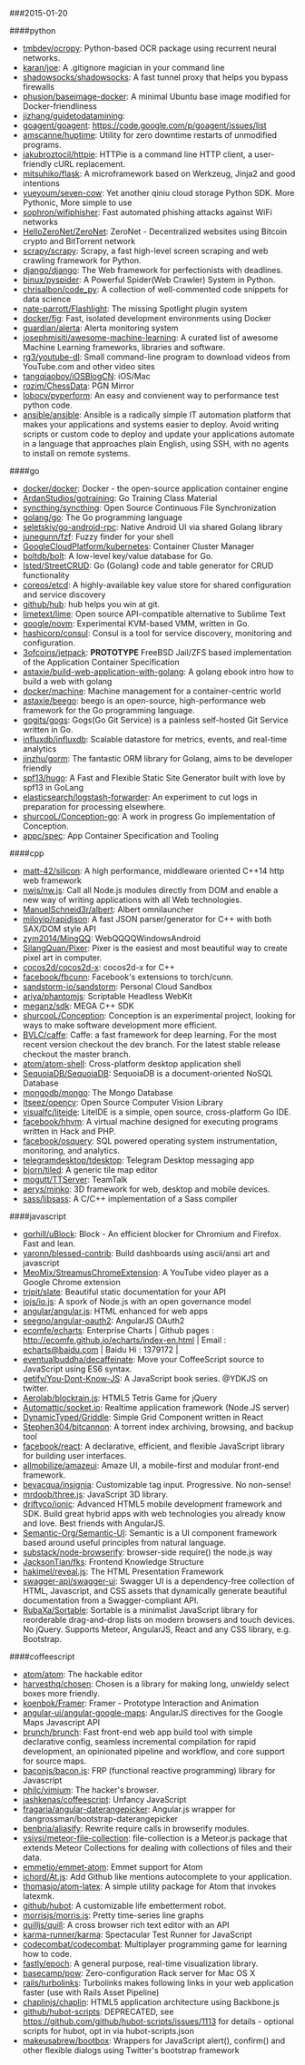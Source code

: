 ###2015-01-20

####python
* [tmbdev/ocropy](https://github.com/tmbdev/ocropy): Python-based OCR package using recurrent neural networks.
* [karan/joe](https://github.com/karan/joe): A .gitignore magician in your command line
* [shadowsocks/shadowsocks](https://github.com/shadowsocks/shadowsocks): A fast tunnel proxy that helps you bypass firewalls
* [phusion/baseimage-docker](https://github.com/phusion/baseimage-docker): A minimal Ubuntu base image modified for Docker-friendliness
* [jizhang/guidetodatamining](https://github.com/jizhang/guidetodatamining): 
* [goagent/goagent](https://github.com/goagent/goagent): https://code.google.com/p/goagent/issues/list
* [amscanne/huptime](https://github.com/amscanne/huptime): Utility for zero downtime restarts of unmodified programs.
* [jakubroztocil/httpie](https://github.com/jakubroztocil/httpie): HTTPie is a command line HTTP client, a user-friendly cURL replacement.
* [mitsuhiko/flask](https://github.com/mitsuhiko/flask): A microframework based on Werkzeug, Jinja2 and good intentions
* [yueyoum/seven-cow](https://github.com/yueyoum/seven-cow): Yet another qiniu cloud storage Python SDK. More Pythonic, More simple to use
* [sophron/wifiphisher](https://github.com/sophron/wifiphisher): Fast automated phishing attacks against WiFi networks
* [HelloZeroNet/ZeroNet](https://github.com/HelloZeroNet/ZeroNet): ZeroNet - Decentralized websites using Bitcoin crypto and BitTorrent network
* [scrapy/scrapy](https://github.com/scrapy/scrapy): Scrapy, a fast high-level screen scraping and web crawling framework for Python.
* [django/django](https://github.com/django/django): The Web framework for perfectionists with deadlines.
* [binux/pyspider](https://github.com/binux/pyspider): A Powerful Spider(Web Crawler) System in Python.
* [chrisalbon/code_py](https://github.com/chrisalbon/code_py): A collection of well-commented code snippets for data science
* [nate-parrott/Flashlight](https://github.com/nate-parrott/Flashlight): The missing Spotlight plugin system
* [docker/fig](https://github.com/docker/fig): Fast, isolated development environments using Docker
* [guardian/alerta](https://github.com/guardian/alerta): Alerta monitoring system
* [josephmisiti/awesome-machine-learning](https://github.com/josephmisiti/awesome-machine-learning): A curated list of awesome Machine Learning frameworks, libraries and software.
* [rg3/youtube-dl](https://github.com/rg3/youtube-dl): Small command-line program to download videos from YouTube.com and other video sites
* [tangqiaoboy/iOSBlogCN](https://github.com/tangqiaoboy/iOSBlogCN):  iOS/Mac 
* [rozim/ChessData](https://github.com/rozim/ChessData): PGN Mirror
* [lobocv/pyperform](https://github.com/lobocv/pyperform): An easy and convienent way to performance test python code.
* [ansible/ansible](https://github.com/ansible/ansible): Ansible is a radically simple IT automation platform that makes your applications and systems easier to deploy. Avoid writing scripts or custom code to deploy and update your applications automate in a language that approaches plain English, using SSH, with no agents to install on remote systems.

####go
* [docker/docker](https://github.com/docker/docker): Docker - the open-source application container engine
* [ArdanStudios/gotraining](https://github.com/ArdanStudios/gotraining): Go Training Class Material
* [syncthing/syncthing](https://github.com/syncthing/syncthing): Open Source Continuous File Synchronization
* [golang/go](https://github.com/golang/go): The Go programming language
* [seletskiy/go-android-rpc](https://github.com/seletskiy/go-android-rpc): Native Android UI via shared Golang library
* [junegunn/fzf](https://github.com/junegunn/fzf): Fuzzy finder for your shell
* [GoogleCloudPlatform/kubernetes](https://github.com/GoogleCloudPlatform/kubernetes): Container Cluster Manager
* [boltdb/bolt](https://github.com/boltdb/bolt): A low-level key/value database for Go.
* [Isted/StreetCRUD](https://github.com/Isted/StreetCRUD): Go (Golang) code and table generator for CRUD functionality
* [coreos/etcd](https://github.com/coreos/etcd): A highly-available key value store for shared configuration and service discovery
* [github/hub](https://github.com/github/hub): hub helps you win at git.
* [limetext/lime](https://github.com/limetext/lime): Open source API-compatible alternative to Sublime Text
* [google/novm](https://github.com/google/novm): Experimental KVM-based VMM, written in Go.
* [hashicorp/consul](https://github.com/hashicorp/consul): Consul is a tool for service discovery, monitoring and configuration.
* [3ofcoins/jetpack](https://github.com/3ofcoins/jetpack): **PROTOTYPE** FreeBSD Jail/ZFS based implementation of the Application Container Specification
* [astaxie/build-web-application-with-golang](https://github.com/astaxie/build-web-application-with-golang): A golang ebook intro how to build a web with golang
* [docker/machine](https://github.com/docker/machine): Machine management for a container-centric world
* [astaxie/beego](https://github.com/astaxie/beego): beego is an open-source, high-performance web framework for the Go programming language.
* [gogits/gogs](https://github.com/gogits/gogs): Gogs(Go Git Service) is a painless self-hosted Git Service written in Go.
* [influxdb/influxdb](https://github.com/influxdb/influxdb): Scalable datastore for metrics, events, and real-time analytics
* [jinzhu/gorm](https://github.com/jinzhu/gorm): The fantastic ORM library for Golang, aims to be developer friendly
* [spf13/hugo](https://github.com/spf13/hugo): A Fast and Flexible Static Site Generator built with love by spf13 in GoLang
* [elasticsearch/logstash-forwarder](https://github.com/elasticsearch/logstash-forwarder): An experiment to cut logs in preparation for processing elsewhere.
* [shurcooL/Conception-go](https://github.com/shurcooL/Conception-go): A work in progress Go implementation of Conception.
* [appc/spec](https://github.com/appc/spec): App Container Specification and Tooling

####cpp
* [matt-42/silicon](https://github.com/matt-42/silicon): A high performance, middleware oriented C++14 http web framework
* [nwjs/nw.js](https://github.com/nwjs/nw.js): Call all Node.js modules directly from DOM and enable a new way of writing applications with all Web technologies.
* [ManuelSchneid3r/albert](https://github.com/ManuelSchneid3r/albert): Albert omnilauncher
* [miloyip/rapidjson](https://github.com/miloyip/rapidjson): A fast JSON parser/generator for C++ with both SAX/DOM style API
* [zym2014/MingQQ](https://github.com/zym2014/MingQQ): WebQQQQWindowsAndroid
* [SilangQuan/Pixer](https://github.com/SilangQuan/Pixer): Pixer is the easiest and most beautiful way to create pixel art in computer.
* [cocos2d/cocos2d-x](https://github.com/cocos2d/cocos2d-x): cocos2d-x for C++
* [facebook/fbcunn](https://github.com/facebook/fbcunn): Facebook's extensions to torch/cunn.
* [sandstorm-io/sandstorm](https://github.com/sandstorm-io/sandstorm): Personal Cloud Sandbox
* [ariya/phantomjs](https://github.com/ariya/phantomjs): Scriptable Headless WebKit
* [meganz/sdk](https://github.com/meganz/sdk): MEGA C++ SDK
* [shurcooL/Conception](https://github.com/shurcooL/Conception): Conception is an experimental project, looking for ways to make software development more efficient.
* [BVLC/caffe](https://github.com/BVLC/caffe): Caffe: a fast framework for deep learning. For the most recent version checkout the dev branch. For the latest stable release checkout the master branch.
* [atom/atom-shell](https://github.com/atom/atom-shell): Cross-platform desktop application shell
* [SequoiaDB/SequoiaDB](https://github.com/SequoiaDB/SequoiaDB): SequoiaDB is a document-oriented NoSQL Database
* [mongodb/mongo](https://github.com/mongodb/mongo): The Mongo Database
* [Itseez/opencv](https://github.com/Itseez/opencv): Open Source Computer Vision Library
* [visualfc/liteide](https://github.com/visualfc/liteide): LiteIDE is a simple, open source, cross-platform Go IDE.
* [facebook/hhvm](https://github.com/facebook/hhvm): A virtual machine designed for executing programs written in Hack and PHP.
* [facebook/osquery](https://github.com/facebook/osquery): SQL powered operating system instrumentation, monitoring, and analytics.
* [telegramdesktop/tdesktop](https://github.com/telegramdesktop/tdesktop): Telegram Desktop messaging app
* [bjorn/tiled](https://github.com/bjorn/tiled): A generic tile map editor
* [mogutt/TTServer](https://github.com/mogutt/TTServer): TeamTalk
* [aerys/minko](https://github.com/aerys/minko): 3D framework for web, desktop and mobile devices.
* [sass/libsass](https://github.com/sass/libsass): A C/C++ implementation of a Sass compiler

####javascript
* [gorhill/uBlock](https://github.com/gorhill/uBlock): Block - An efficient blocker for Chromium and Firefox. Fast and lean.
* [yaronn/blessed-contrib](https://github.com/yaronn/blessed-contrib): Build dashboards using ascii/ansi art and javascript
* [MeoMix/StreamusChromeExtension](https://github.com/MeoMix/StreamusChromeExtension): A YouTube video player as a Google Chrome extension
* [tripit/slate](https://github.com/tripit/slate): Beautiful static documentation for your API
* [iojs/io.js](https://github.com/iojs/io.js): A spork of Node.js with an open governance model
* [angular/angular.js](https://github.com/angular/angular.js): HTML enhanced for web apps
* [seegno/angular-oauth2](https://github.com/seegno/angular-oauth2): AngularJS OAuth2
* [ecomfe/echarts](https://github.com/ecomfe/echarts): Enterprise Charts | Github pages : http://ecomfe.github.io/echarts/index-en.html | Email : echarts@baidu.com | Baidu Hi : 1379172 |
* [eventualbuddha/decaffeinate](https://github.com/eventualbuddha/decaffeinate): Move your CoffeeScript source to JavaScript using ES6 syntax.
* [getify/You-Dont-Know-JS](https://github.com/getify/You-Dont-Know-JS): A JavaScript book series. @YDKJS on twitter.
* [Aerolab/blockrain.js](https://github.com/Aerolab/blockrain.js): HTML5 Tetris Game for jQuery
* [Automattic/socket.io](https://github.com/Automattic/socket.io): Realtime application framework (Node.JS server)
* [DynamicTyped/Griddle](https://github.com/DynamicTyped/Griddle): Simple Grid Component written in React
* [Stephen304/bitcannon](https://github.com/Stephen304/bitcannon): A torrent index archiving, browsing, and backup tool
* [facebook/react](https://github.com/facebook/react): A declarative, efficient, and flexible JavaScript library for building user interfaces.
* [allmobilize/amazeui](https://github.com/allmobilize/amazeui): Amaze UI, a mobile-first and modular front-end framework.
* [bevacqua/insignia](https://github.com/bevacqua/insignia): Customizable tag input. Progressive. No non-sense!
* [mrdoob/three.js](https://github.com/mrdoob/three.js): JavaScript 3D library.
* [driftyco/ionic](https://github.com/driftyco/ionic): Advanced HTML5 mobile development framework and SDK. Build great hybrid apps with web technologies you already know and love. Best friends with AngularJS.
* [Semantic-Org/Semantic-UI](https://github.com/Semantic-Org/Semantic-UI): Semantic is a UI component framework based around useful principles from natural language.
* [substack/node-browserify](https://github.com/substack/node-browserify): browser-side require() the node.js way
* [JacksonTian/fks](https://github.com/JacksonTian/fks):  Frontend Knowledge Structure
* [hakimel/reveal.js](https://github.com/hakimel/reveal.js): The HTML Presentation Framework
* [swagger-api/swagger-ui](https://github.com/swagger-api/swagger-ui): Swagger UI is a dependency-free collection of HTML, Javascript, and CSS assets that dynamically generate beautiful documentation from a Swagger-compliant API.
* [RubaXa/Sortable](https://github.com/RubaXa/Sortable): Sortable  is a minimalist JavaScript library for reorderable drag-and-drop lists on modern browsers and touch devices. No jQuery. Supports Meteor, AngularJS, React and any CSS library, e.g. Bootstrap.

####coffeescript
* [atom/atom](https://github.com/atom/atom): The hackable editor
* [harvesthq/chosen](https://github.com/harvesthq/chosen): Chosen is a library for making long, unwieldy select boxes more friendly.
* [koenbok/Framer](https://github.com/koenbok/Framer): Framer - Prototype Interaction and Animation
* [angular-ui/angular-google-maps](https://github.com/angular-ui/angular-google-maps): AngularJS directives for the Google Maps Javascript API
* [brunch/brunch](https://github.com/brunch/brunch): Fast front-end web app build tool with simple declarative config, seamless incremental compilation for rapid development, an opinionated pipeline and workflow, and core support for source maps.
* [baconjs/bacon.js](https://github.com/baconjs/bacon.js): FRP (functional reactive programming) library for Javascript
* [philc/vimium](https://github.com/philc/vimium): The hacker's browser.
* [jashkenas/coffeescript](https://github.com/jashkenas/coffeescript): Unfancy JavaScript
* [fragaria/angular-daterangepicker](https://github.com/fragaria/angular-daterangepicker): Angular.js wrapper for dangrossman/bootstrap-daterangepicker
* [benbria/aliasify](https://github.com/benbria/aliasify): Rewrite require calls in browserify modules.
* [vsivsi/meteor-file-collection](https://github.com/vsivsi/meteor-file-collection): file-collection is a Meteor.js package that extends Meteor Collections for dealing with collections of files and their data.
* [emmetio/emmet-atom](https://github.com/emmetio/emmet-atom): Emmet support for Atom
* [ichord/At.js](https://github.com/ichord/At.js): Add Github like mentions autocomplete to your application.
* [thomasjo/atom-latex](https://github.com/thomasjo/atom-latex): A simple utility package for Atom that invokes latexmk.
* [github/hubot](https://github.com/github/hubot): A customizable life embetterment robot.
* [morrisjs/morris.js](https://github.com/morrisjs/morris.js): Pretty time-series line graphs
* [quilljs/quill](https://github.com/quilljs/quill): A cross browser rich text editor with an API
* [karma-runner/karma](https://github.com/karma-runner/karma): Spectacular Test Runner for JavaScript
* [codecombat/codecombat](https://github.com/codecombat/codecombat): Multiplayer programming game for learning how to code.
* [fastly/epoch](https://github.com/fastly/epoch): A general purpose, real-time visualization library.
* [basecamp/pow](https://github.com/basecamp/pow): Zero-configuration Rack server for Mac OS X
* [rails/turbolinks](https://github.com/rails/turbolinks): Turbolinks makes following links in your web application faster (use with Rails Asset Pipeline)
* [chaplinjs/chaplin](https://github.com/chaplinjs/chaplin): HTML5 application architecture using Backbone.js
* [github/hubot-scripts](https://github.com/github/hubot-scripts): DEPRECATED, see https://github.com/github/hubot-scripts/issues/1113 for details - optional scripts for hubot, opt in via hubot-scripts.json
* [makeusabrew/bootbox](https://github.com/makeusabrew/bootbox): Wrappers for JavaScript alert(), confirm() and other flexible dialogs using Twitter's bootstrap framework
